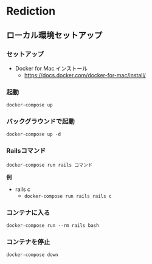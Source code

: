 # Rediction
## ローカル環境セットアップ
### セットアップ
- Docker for Mac インストール
  - https://docs.docker.com/docker-for-mac/install/

### 起動
`docker-compose up`

### バックグラウンドで起動
`docker-compose up -d`

### Railsコマンド
`docker-compose run rails コマンド`

**例**

- rails c
  - `docker-compose run rails rails c`

### コンテナに入る
`docker-compose run --rm rails bash`

### コンテナを停止
`docker-compose down`
